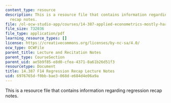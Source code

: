 ```yaml
---
content_type: resource
description: This is a resource file that contains information regarding regression
  recap notes.
file: /ol-ocw-studio-app/courses/14-387-applied-econometrics-mostly-harmless-big-data-fall-2014/6976765df0bbbae3068de684d4e06a9a_MIT14_387F14_Regression.pdf
file_size: 732036
file_type: application/pdf
learning_resource_types: []
license: https://creativecommons.org/licenses/by-nc-sa/4.0/
ocw_type: OCWFile
parent_title: Lecture and Recitation Notes
parent_type: CourseSection
parent_uid: ae5b9f85-e8d0-cfea-4371-8a61b26d51f3
resourcetype: Document
title: 14.387 F14 Regression Recap Lecture Notes
uid: 6976765d-f0bb-bae3-068d-e684d4e06a9a
---
```

This is a resource file that contains information regarding regression recap notes.